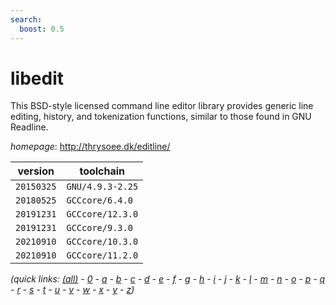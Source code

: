 ```yaml
---
search:
  boost: 0.5
---
```

# libedit

This BSD-style licensed command line editor library provides generic line editing, history, and tokenization functions, similar to those found in GNU Readline.

*homepage*: <http://thrysoee.dk/editline/>

version | toolchain
--------|----------
``20150325`` | ``GNU/4.9.3-2.25``
``20180525`` | ``GCCcore/6.4.0``
``20191231`` | ``GCCcore/12.3.0``
``20191231`` | ``GCCcore/9.3.0``
``20210910`` | ``GCCcore/10.3.0``
``20210910`` | ``GCCcore/11.2.0``


*(quick links: [(all)](../index.md) - [0](../0/index.md) - [a](../a/index.md) - [b](../b/index.md) - [c](../c/index.md) - [d](../d/index.md) - [e](../e/index.md) - [f](../f/index.md) - [g](../g/index.md) - [h](../h/index.md) - [i](../i/index.md) - [j](../j/index.md) - [k](../k/index.md) - [l](../l/index.md) - [m](../m/index.md) - [n](../n/index.md) - [o](../o/index.md) - [p](../p/index.md) - [q](../q/index.md) - [r](../r/index.md) - [s](../s/index.md) - [t](../t/index.md) - [u](../u/index.md) - [v](../v/index.md) - [w](../w/index.md) - [x](../x/index.md) - [y](../y/index.md) - [z](../z/index.md))*

